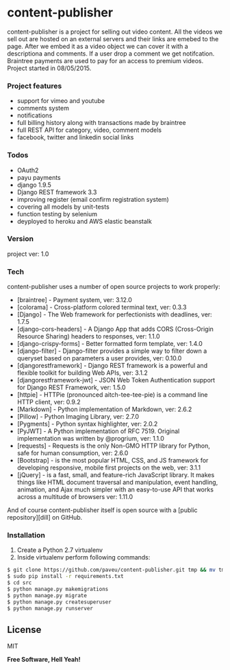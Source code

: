 # content-publisher

content-publisher is a project for selling out video content. All the videos we sell out are hosted on an external servers and their links are emebed to the page. After we embed it as a video object we can cover it with a descriptiona and comments. If a user drop a comment we get notifcation. Braintree payments are used to pay for an access to premium videos. Project started in 08/05/2015.

### Project features
  - support for vimeo and youtube
  - comments system
  - notifications
  - full billing history along with transactions made by braintree
  - full REST API for category, video, comment models
  - facebook, twitter and linkedin social links

### Todos
  - OAuth2
  - payu payments
  - django 1.9.5
  - Django REST framework 3.3
  - improving register (email confirm registration system)
  - covering all models by unit-tests
  - function testing by selenium
  - deyployed to heroku and AWS elastic beanstalk

### Version
project ver: 1.0

### Tech
content-publisher uses a number of open source projects to work properly:

* [braintree] - Payment system, ver: 3.12.0
* [colorama] - Cross-platform colored terminal text, ver: 0.3.3
* [Django] - The Web framework for perfectionists with deadlines, ver: 1.7.5
* [django-cors-headers] - A Django App that adds CORS (Cross-Origin Resource Sharing) headers to responses, ver: 1.1.0
* [django-crispy-forms] - Better formatted form template, ver: 1.4.0
* [django-filter] - Django-filter provides a simple way to filter down a queryset based on parameters a user provides, ver: 0.10.0
* [djangorestframework] - Django REST framework is a powerful and flexible toolkit for building Web APIs, ver: 3.1.2
* [djangorestframework-jwt] - JSON Web Token Authentication support for Django REST Framework, ver: 1.5.0
* [httpie] - HTTPie (pronounced aitch-tee-tee-pie) is a command line HTTP client, ver: 0.9.2
* [Markdown] - Python implementation of Markdown, ver: 2.6.2
* [Pillow] - Python Imaging Library, ver: 2.7.0
* [Pygments] - Python syntax highlighter, ver: 2.0.2
* [PyJWT] - A Python implementation of RFC 7519. Original implementation was written by @progrium, ver: 1.1.0
* [requests] - Requests is the only Non-GMO HTTP library for Python, safe for human consumption, ver: 2.6.0
* [Bootstrap] - is the most popular HTML, CSS, and JS framework for developing responsive, mobile first projects on the web, ver: 3.1.1
* [jQuery] -  is a fast, small, and feature-rich JavaScript library. It makes things like HTML document traversal and manipulation, event handling, animation, and Ajax much simpler with an easy-to-use API that works across a multitude of browsers ver: 1.11.0

And of course content-publisher itself is open source with a [public repository][dill]
 on GitHub.

### Installation

1. Create a Python 2.7 virtualenv
2. Inside virtualenv perform following commands:

```sh
$ git clone https://github.com/paveu/content-publisher.git tmp && mv tmp/.git . && rm -rf tmp && git reset --hard
$ sudo pip install -r requirements.txt
$ cd src
$ python manage.py makemigrations
$ python manage.py migrate
$ python manage.py createsuperuser
$ python manage.py runserver
```

License
----

MIT


**Free Software, Hell Yeah!**

